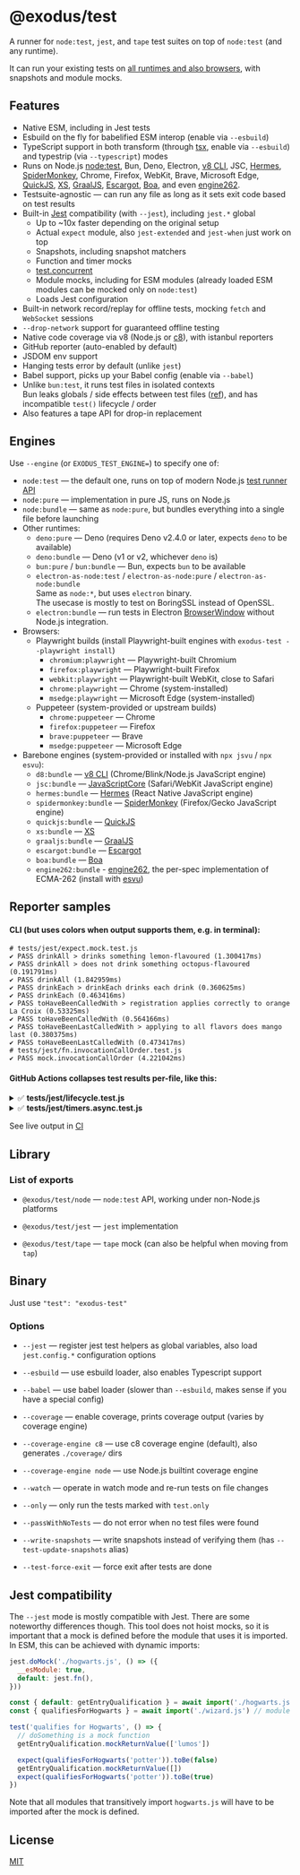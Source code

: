 # @exodus/test

A runner for `node:test`, `jest`, and `tape` test suites on top of `node:test` (and any runtime).

It can run your existing tests on [all runtimes and also browsers](#engines), with snapshots and module mocks.

## Features

- Native ESM, including in Jest tests
- Esbuild on the fly for babelified ESM interop (enable via `--esbuild`)
- TypeScript support in both transform (through [tsx](https://tsx.is/), enable via `--esbuild`)
  and typestrip (via `--typescript`) modes
- Runs on Node.js [node:test](https://nodejs.org/api/test.html), Bun, Deno, Electron,
  [v8 CLI](https://v8.dev/docs/d8), JSC, [Hermes](https://hermesengine.dev), [SpiderMonkey](https://spidermonkey.dev/),
  Chrome, Firefox, WebKit, Brave, Microsoft Edge,
  [QuickJS](https://github.com/quickjs-ng/quickjs), [XS](https://github.com/Moddable-OpenSource/moddable-xst),
  [GraalJS](https://github.com/oracle/graaljs), [Escargot](https://github.com/Samsung/escargot),
  [Boa](https://github.com/boa-dev/boa), and even [engine262](https://github.com/engine262/engine262).
- Testsuite-agnostic — can run any file as long as it sets exit code based on test results
- Built-in [Jest](https://jestjs.io) compatibility (with `--jest`), including `jest.*` global
  - Up to ~10x faster depending on the original setup
  - Actual `expect` module, also `jest-extended` and `jest-when` just work on top
  - Snapshots, including snapshot matchers
  - Function and timer mocks
  - [test.concurrent](https://jestjs.io/docs/api#testconcurrentname-fn-timeout)
  - Module mocks, including for ESM modules (already loaded ESM modules can be mocked only on `node:test`)
  - Loads Jest configuration
- Built-in network record/replay for offline tests, mocking `fetch` and `WebSocket` sessions
- `--drop-network` support for guaranteed offline testing
- Native code coverage via v8 (Node.js or [c8](https://github.com/bcoe/c8)), with istanbul reporters
- GitHub reporter (auto-enabled by default)
- JSDOM env support
- Hanging tests error by default (unlike `jest`)
- Babel support, picks up your Babel config (enable via `--babel`)
- Unlike `bun:test`, it runs test files in isolated contexts \
  Bun leaks globals / side effects between test files ([ref](https://github.com/oven-sh/bun/issues/6024)),
  and has incompatible `test()` lifecycle / order
- Also features a tape API for drop-in replacement

## Engines

Use `--engine` (or `EXODUS_TEST_ENGINE=`) to specify one of:

- `node:test` — the default one, runs on top of modern Node.js [test runner API](https://nodejs.org/api/test.html)
- `node:pure` — implementation in pure JS, runs on Node.js
- `node:bundle` — same as `node:pure`, but bundles everything into a single file before launching
- Other runtimes:
  - `deno:pure` — Deno (requires Deno v2.4.0 or later, expects `deno` to be available)
  - `deno:bundle` — Deno (v1 or v2, whichever `deno` is)
  - `bun:pure` / `bun:bundle` — Bun, expects `bun` to be available
  - `electron-as-node:test` / `electron-as-node:pure` / `electron-as-node:bundle`\
    Same as `node:*`, but uses `electron` binary.\
    The usecase is mostly to test on BoringSSL instead of OpenSSL.
  - `electron:bundle` — run tests in Electron [BrowserWindow](https://www.electronjs.org/docs/latest/api/browser-window)
    without Node.js integration.
- Browsers:
  - Playwright builds (install Playwright-built engines with `exodus-test --playwright install`)
    - `chromium:playwright` — Playwright-built Chromium
    - `firefox:playwright` — Playwright-built Firefox
    - `webkit:playwright` — Playwright-built WebKit, close to Safari
    - `chrome:playwright` — Chrome (system-installed)
    - `msedge:playwright` — Microsoft Edge (system-installed)
  - Puppeteer (system-provided or upstream builds)
    - `chrome:puppeteer` — Chrome
    - `firefox:puppeteer` — Firefox
    - `brave:puppeteer` — Brave
    - `msedge:puppeteer` — Microsoft Edge
- Barebone engines (system-provided or installed with `npx jsvu` / `npx esvu`):
  - `d8:bundle` — [v8 CLI](https://v8.dev/docs/d8) (Chrome/Blink/Node.js JavaScript engine)
  - `jsc:bundle` — [JavaScriptCore](https://docs.webkit.org/Deep%20Dive/JSC/JavaScriptCore.html) (Safari/WebKit JavaScript engine)
  - `hermes:bundle` — [Hermes](https://hermesengine.dev) (React Native JavaScript engine)
  - `spidermonkey:bundle` — [SpiderMonkey](https://spidermonkey.dev/) (Firefox/Gecko JavaScript engine)
  - `quickjs:bundle` — [QuickJS](https://github.com/quickjs-ng/quickjs)
  - `xs:bundle` — [XS](https://github.com/Moddable-OpenSource/moddable-xst)
  - `graaljs:bundle` — [GraalJS](https://github.com/oracle/graaljs)
  - `escargot:bundle` — [Escargot](https://github.com/Samsung/escargot)
  - `boa:bundle` — [Boa](https://github.com/boa-dev/boa)
  - `engine262:bundle` - [engine262](https://github.com/engine262/engine262), the per-spec implementation of ECMA-262
    (install with [esvu](https://npmjs.com/package/esvu))

## Reporter samples

#### CLI (but uses colors when output supports them, e.g. in terminal):

```console
# tests/jest/expect.mock.test.js
✔ PASS drinkAll > drinks something lemon-flavoured (1.300417ms)
✔ PASS drinkAll > does not drink something octopus-flavoured (0.191791ms)
✔ PASS drinkAll (1.842959ms)
✔ PASS drinkEach > drinkEach drinks each drink (0.360625ms)
✔ PASS drinkEach (0.463416ms)
✔ PASS toHaveBeenCalledWith > registration applies correctly to orange La Croix (0.53325ms)
✔ PASS toHaveBeenCalledWith (0.564166ms)
✔ PASS toHaveBeenLastCalledWith > applying to all flavors does mango last (0.380375ms)
✔ PASS toHaveBeenLastCalledWith (0.473417ms)
# tests/jest/fn.invocationCallOrder.test.js
✔ PASS mock.invocationCallOrder (4.221042ms)
```

#### GitHub Actions collapses test results per-file, like this:

<details>
 <summary>✅ <strong>tests/jest/lifecycle.test.js</strong></summary>
 <pre>
  ✔ PASS A > B > C (3.26166ms)
  ✔ PASS A > B > D (1.699463ms)
  ✔ PASS A > B (6.72719ms)
  ✔ PASS A > E > F (1.117997ms)
  ✔ PASS A > E > G > H (1.330904ms)
  ✔ PASS A > E > G (1.94971ms)
  ✔ PASS A > E (3.821825ms)
  ✔ PASS A > I (0.533096ms)
  ✔ PASS A (13.887889ms)
  ✔ PASS J (0.373187ms)
  ✔ PASS K > L (0.659852ms)
  ✔ PASS K (1.143195ms)
 </pre>
</details><details>
 <summary>✅ <strong>tests/jest/timers.async.test.js</strong></summary>
 <pre>
  ✔ PASS advanceTimersByTime() does not let microtasks to pass (5.326604ms)
  ✔ PASS advanceTimersByTime() does not let microtasks to pass even with await (1.336064ms)
  ✔ PASS advanceTimersByTimeAsync() lets microtasks to pass (6.99526ms)
  ✔ PASS advanceTimersByTimeAsync() lets microtasks to pass, chained (10.131664ms)
  ✔ PASS advanceTimersByTimeAsync() lets microtasks to pass, longer chained (8.635472ms)
  ✔ PASS advanceTimersByTimeAsync() lets microtasks to pass, async chain (56.937983ms)
 </pre>
</details>

See live output in [CI](https://github.com/ExodusMovement/test/actions/workflows/checks.yaml)

## Library

### List of exports

- `@exodus/test/node` — `node:test` API, working under non-Node.js platforms

- `@exodus/test/jest` — `jest` implementation

- `@exodus/test/tape` — `tape` mock (can also be helpful when moving from `tap`)

## Binary

Just use `"test": "exodus-test"`

### Options

- `--jest` — register jest test helpers as global variables, also load `jest.config.*` configuration options

- `--esbuild` — use esbuild loader, also enables Typescript support

- `--babel` — use babel loader (slower than `--esbuild`, makes sense if you have a special config)

- `--coverage` — enable coverage, prints coverage output (varies by coverage engine)

- `--coverage-engine c8` — use c8 coverage engine (default), also generates `./coverage/` dirs

- `--coverage-engine node` — use Node.js builtint coverage engine

- `--watch` — operate in watch mode and re-run tests on file changes

- `--only` — only run the tests marked with `test.only`

- `--passWithNoTests` — do not error when no test files were found

- `--write-snapshots` — write snapshots instead of verifying them (has `--test-update-snapshots` alias)

- `--test-force-exit` — force exit after tests are done

## Jest compatibility

The `--jest` mode is mostly compatible with Jest. There are some noteworthy differences though.
This tool does not hoist mocks, so it is important that a mock is defined before the module that uses it is imported.
In ESM, this can be achieved with dynamic imports:

```js
jest.doMock('./hogwarts.js', () => ({
  __esModule: true,
  default: jest.fn(),
}))

const { default: getEntryQualification } = await import('./hogwarts.js')
const { qualifiesForHogwarts } = await import('./wizard.js') // module importing ./hogwarts.js

test('qualifies for Hogwarts', () => {
  // doSomething is a mock function
  getEntryQualification.mockReturnValue(['lumos'])

  expect(qualifiesForHogwarts('potter')).toBe(false)
  getEntryQualification.mockReturnValue([])
  expect(qualifiesForHogwarts('potter')).toBe(true)
})
```

Note that all modules that transitively import `hogwarts.js` will have to be imported after the mock is defined.

## License

[MIT](./LICENSE)
